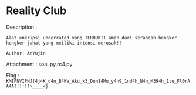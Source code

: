 # Reality Club

Description :
```
Alat enkripsi underrated yang TERBUKTI aman dari serangan hengker hengker jahat yang meiliki intensi merusak!!

Author: AnYujin
```

Attachment	: soal.py,rc4.py

Flag     	: `KMIPNVIPNJ{4j4K_d4n_B4Wa_Aku_k3_Dun14Mu_y4n9_1nd4h_N4n_M394h_1tu_Fl0rAA4A!!!!!!>____<}`

